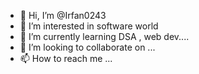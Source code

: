 - 👋 Hi, I’m @Irfan0243
- 👀 I’m interested in software world
- 🌱 I’m currently learning DSA , web dev....
- 💞️ I’m looking to collaborate on ...
- 📫 How to reach me ...

<!---
Irfan0243/Irfan0243 is a ✨ special ✨ repository because its `README.md` (this file) appears on your GitHub profile.
You can click the Preview link to take a look at your changes.
--->

